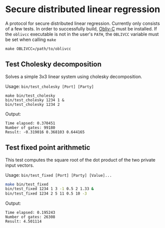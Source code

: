 # Secure distributed linear regression

A protocol for secure distributed linear regression.
Currently only consists of a few tests.
In order to successfully build, [Obliv-C](https://github.com/samee/obliv-c/) must be installed. 
If the `oblivcc` executable is not in the user's `PATH`, the `OBLIVCC` variable must be set when calling `make`
```
make OBLIVCC=/path/to/oblivcc
```

## Test Cholesky decomposition
Solves a simple 3x3 linear system using cholesky decomposition.

Usage: `bin/test_cholesky [Port] [Party]`

```
make bin/test_cholesky
bin/test_cholesky 1234 1 & 
bin/test_cholesky 1234 2
```
Output:
```
Time elapsed: 0.370451
Number of gates: 99180
Result: -0.319016 0.368103 0.644165 
```

## Test fixed point arithmetic
This test computes the square root of the dot product of the two private input vectors.

Usage: `bin/test_fixed [Port] [Party] [Value]...`

```bash
make bin/test_fixed
bin/test_fixed 1234 1 3 -1 0.5 2 1.33 &
bin/test_fixed 1234 2 5 11 0.5 10 -3
```
Output:
```
Time elapsed: 0.195243
Number of gates: 26308
Result: 4.501114
```

